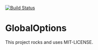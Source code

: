 [![Build Status](https://api.shippable.com/projects/5472f888d46935d5fbbe6633/badge?branchName=master)](https://app.shippable.com/projects/5472f888d46935d5fbbe6633/builds/latest)

# GlobalOptions

This project rocks and uses MIT-LICENSE.
